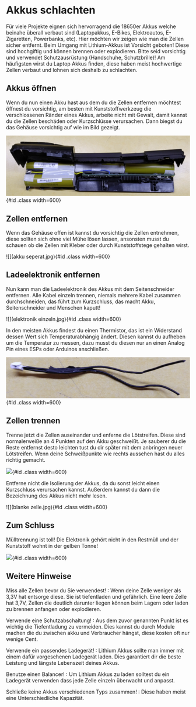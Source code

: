 # Akkus schlachten

Für viele Projekte eignen sich hervorragend die 18650er Akkus welche beinahe überall verbaut sind (Laptopakkus, E-Bikes, Elektroautos, E-Zigaretten, Powerbanks, etc). Hier möchten wir zeigen wie man die Zellen sicher entfernt. Beim Umgang mit Lithium-Akkus ist Vorsicht geboten! Diese sind hochgiftig und können brennen oder explodieren. Bitte seid vorsichtig und verwendet Schutzausrüstung (Handschuhe, Schutzbrille)! Am häufigsten wirst du Laptop Akkus finden, diese haben meist hochwertige Zellen verbaut und lohnen sich deshalb zu schlachten.

## Akkus öffnen 
Wenn du nun einen Akku hast aus dem du die Zellen entfernen möchtest öffnest du vorsichtig, am besten mit Kunststoffwerkzeug die verschlossenen Ränder eines Akkus, arbeite nicht mit Gewalt, damit kannst du die Zellen beschäden oder Kurzschlüsse verursachen. Dann biegst du das Gehäuse vorsichtig auf wie im Bild gezeigt.

![](akku_gehause.png){#id .class width=600}

## Zellen entfernen
Wenn das Gehäuse offen ist kannst du vorsichtig die Zellen entnehmen, diese sollten sich ohne viel Mühe lösen lassen, ansonsten musst du schauen ob die Zellen mit Kleber oder durch Kunststoffstege gehalten wirst.

![](akku seperat.jpg){#id .class width=600}

## Ladeelektronik entfernen
Nun kann man die Ladeelektronik des Akkus mit dem Seitenschneider entfernen. Alle Kabel einzeln trennen, niemals mehrere Kabel zusammen durchschneiden, das führt zum Kurzschluss, das macht Akku, Seitenschneider und Menschen kaputt!

![](elektronik einzeln.jpg){#id .class width=600}

In den meisten Akkus findest du einen Thermistor, das ist ein Widerstand dessen Wert sich Temperaturabhängig ändert. Diesen kannst du aufheben um die Temperatur zu messen, dazu musst du diesen nur an einen Analog Pin eines ESPs oder Arduinos anschließen.

![](thermistor.jpg){#id .class width=600}

## Zellen trennen
Trenne jetzt die Zellen auseinander und enferne die Lötstreifen. Diese sind normalerweiße an 4 Punkten auf den Akku geschweißt. Je sauberer du die Reste entfernst desto leichten tust du dir später mit dem anbringen neuer Lötstreifen. Wenn deine Schweißpunkte wie rechts aussehen hast du alles richtig gemacht.

![](Lötstreifen.jpg){#id .class width=600}

Entferne nicht die Isolierung der Akkus, da du sonst leicht einen Kurzschluss verursachen kannst. Außerdem kannst du dann die Bezeichnung des Akkus nicht mehr lesen.

![](blanke zelle.jpg){#id .class width=600}


## Zum Schluss
Mülltrennung ist toll! Die Elektronik gehört nicht in den Restmüll und der Kunststoff wohnt in der gelben Tonne!

![](muelltrennung.jpg){#id .class width=600}


## Weitere Hinweise
Miss alle Zellen bevor du Sie verwendest!
:   Wenn deine Zelle weniger als 3,3V hat entsorge diese. Sie ist tiefentladen und gefährlich. Eine leere Zelle hat 3,7V, Zellen die deutlich darunter liegen können beim Lagern oder laden zu brennen anfangen oder explodieren.

Verwende eine Schutzabschaltung!
:   Aus dem zuvor genannten Punkt ist es wichtig die Tiefentladung zu vermeiden. Dies kannst du durch Module machen die du zwischen akku und Verbraucher hängst, diese kosten oft nur wenige Cent.

Verwende ein passendes Ladegerät!
:   Lithium Akkus sollte man immer mit einem dafür vorgesehenen Ladegerät laden. Dies garantiert dir die beste Leistung und längste Lebenszeit deines Akkus.

Benutze einen Balancer!
:   Um Lithium Akkus zu laden solltest du ein Ladegerät verwenden dass jede Zelle einzeln überwacht und anpasst.

Schließe keine Akkus verschiedenen Typs zusammen! 
:   Diese haben meist eine Unterschiedliche Kapazität.
